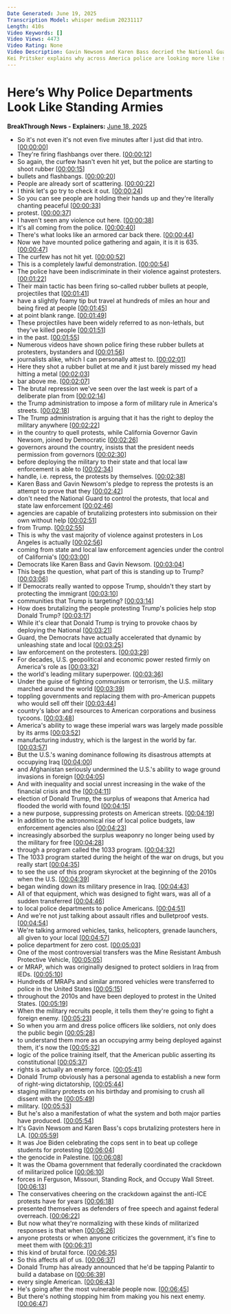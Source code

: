 ```yaml
---
Date Generated: June 19, 2025
Transcription Model: whisper medium 20231117
Length: 410s
Video Keywords: []
Video Views: 4473
Video Rating: None
Video Description: Gavin Newsom and Karen Bass decried the National Guard deployment to LA but most of the violence is coming from their own cops.
Kei Pritsker explains why across America police are looking more like standing armies, reviewing the program called 1033 that arms them to the teeth with military grade weapons.
---
```


# Here’s Why Police Departments Look Like Standing Armies
**BreakThrough News - Explainers:** [June 18, 2025](https://www.youtube.com/watch?v=m6lgpNaCUl8)
*  So it's not even it's not even five minutes after I just did that intro. [[00:00:00](https://www.youtube.com/watch?v=m6lgpNaCUl8&t=0.0s)]
*  They're firing flashbangs over there. [[00:00:12](https://www.youtube.com/watch?v=m6lgpNaCUl8&t=12.6s)]
*  So again, the curfew hasn't even hit yet, but the police are starting to shoot rubber [[00:00:15](https://www.youtube.com/watch?v=m6lgpNaCUl8&t=15.4s)]
*  bullets and flashbangs. [[00:00:20](https://www.youtube.com/watch?v=m6lgpNaCUl8&t=20.8s)]
*  People are already sort of scattering. [[00:00:22](https://www.youtube.com/watch?v=m6lgpNaCUl8&t=22.28s)]
*  I think let's go try to check it out. [[00:00:24](https://www.youtube.com/watch?v=m6lgpNaCUl8&t=24.12s)]
*  So you can see people are holding their hands up and they're literally chanting peaceful [[00:00:33](https://www.youtube.com/watch?v=m6lgpNaCUl8&t=33.120000000000005s)]
*  protest. [[00:00:37](https://www.youtube.com/watch?v=m6lgpNaCUl8&t=37.82s)]
*  I haven't seen any violence out here. [[00:00:38](https://www.youtube.com/watch?v=m6lgpNaCUl8&t=38.32s)]
*  It's all coming from the police. [[00:00:40](https://www.youtube.com/watch?v=m6lgpNaCUl8&t=40.620000000000005s)]
*  There's what looks like an armored car back there. [[00:00:44](https://www.youtube.com/watch?v=m6lgpNaCUl8&t=44.120000000000005s)]
*  Now we have mounted police gathering and again, it is it is 635. [[00:00:47](https://www.youtube.com/watch?v=m6lgpNaCUl8&t=47.72s)]
*  The curfew has not hit yet. [[00:00:52](https://www.youtube.com/watch?v=m6lgpNaCUl8&t=52.72s)]
*  This is a completely lawful demonstration. [[00:00:54](https://www.youtube.com/watch?v=m6lgpNaCUl8&t=54.22s)]
*  The police have been indiscriminate in their violence against protesters. [[00:01:22](https://www.youtube.com/watch?v=m6lgpNaCUl8&t=82.72s)]
*  Their main tactic has been firing so-called rubber bullets at people, projectiles that [[00:01:41](https://www.youtube.com/watch?v=m6lgpNaCUl8&t=101.22s)]
*  have a slightly foamy tip but travel at hundreds of miles an hour and being fired at people [[00:01:45](https://www.youtube.com/watch?v=m6lgpNaCUl8&t=105.22s)]
*  at point blank range. [[00:01:49](https://www.youtube.com/watch?v=m6lgpNaCUl8&t=109.92s)]
*  These projectiles have been widely referred to as non-lethals, but they've killed people [[00:01:51](https://www.youtube.com/watch?v=m6lgpNaCUl8&t=111.42s)]
*  in the past. [[00:01:55](https://www.youtube.com/watch?v=m6lgpNaCUl8&t=115.72s)]
*  Numerous videos have shown police firing these rubber bullets at protesters, bystanders and [[00:01:56](https://www.youtube.com/watch?v=m6lgpNaCUl8&t=116.72s)]
*  journalists alike, which I can personally attest to. [[00:02:01](https://www.youtube.com/watch?v=m6lgpNaCUl8&t=121.12s)]
*  Here they shot a rubber bullet at me and it just barely missed my head hitting a metal [[00:02:03](https://www.youtube.com/watch?v=m6lgpNaCUl8&t=123.92s)]
*  bar above me. [[00:02:07](https://www.youtube.com/watch?v=m6lgpNaCUl8&t=127.92s)]
*  The brutal repression we've seen over the last week is part of a deliberate plan from [[00:02:14](https://www.youtube.com/watch?v=m6lgpNaCUl8&t=134.92000000000002s)]
*  the Trump administration to impose a form of military rule in America's streets. [[00:02:18](https://www.youtube.com/watch?v=m6lgpNaCUl8&t=138.72s)]
*  The Trump administration is arguing that it has the right to deploy the military anywhere [[00:02:22](https://www.youtube.com/watch?v=m6lgpNaCUl8&t=142.72s)]
*  in the country to quell protests, while California Governor Gavin Newsom, joined by Democratic [[00:02:26](https://www.youtube.com/watch?v=m6lgpNaCUl8&t=146.22s)]
*  governors around the country, insists that the president needs permission from governors [[00:02:30](https://www.youtube.com/watch?v=m6lgpNaCUl8&t=150.52s)]
*  before deploying the military to their state and that local law enforcement is able to [[00:02:34](https://www.youtube.com/watch?v=m6lgpNaCUl8&t=154.52s)]
*  handle, i.e. repress, the protests by themselves. [[00:02:38](https://www.youtube.com/watch?v=m6lgpNaCUl8&t=158.62s)]
*  Karen Bass and Gavin Newsom's pledge to repress the protests is an attempt to prove that they [[00:02:42](https://www.youtube.com/watch?v=m6lgpNaCUl8&t=162.22s)]
*  don't need the National Guard to control the protests, that local and state law enforcement [[00:02:46](https://www.youtube.com/watch?v=m6lgpNaCUl8&t=166.62s)]
*  agencies are capable of brutalizing protesters into submission on their own without help [[00:02:51](https://www.youtube.com/watch?v=m6lgpNaCUl8&t=171.12s)]
*  from Trump. [[00:02:55](https://www.youtube.com/watch?v=m6lgpNaCUl8&t=175.62s)]
*  This is why the vast majority of violence against protesters in Los Angeles is actually [[00:02:56](https://www.youtube.com/watch?v=m6lgpNaCUl8&t=176.62s)]
*  coming from state and local law enforcement agencies under the control of California's [[00:03:00](https://www.youtube.com/watch?v=m6lgpNaCUl8&t=180.42000000000002s)]
*  Democrats like Karen Bass and Gavin Newsom. [[00:03:04](https://www.youtube.com/watch?v=m6lgpNaCUl8&t=184.22s)]
*  This begs the question, what part of this is standing up to Trump? [[00:03:06](https://www.youtube.com/watch?v=m6lgpNaCUl8&t=186.92000000000002s)]
*  If Democrats really wanted to oppose Trump, shouldn't they start by protecting the immigrant [[00:03:10](https://www.youtube.com/watch?v=m6lgpNaCUl8&t=190.42000000000002s)]
*  communities that Trump is targeting? [[00:03:14](https://www.youtube.com/watch?v=m6lgpNaCUl8&t=194.92s)]
*  How does brutalizing the people protesting Trump's policies help stop Donald Trump? [[00:03:17](https://www.youtube.com/watch?v=m6lgpNaCUl8&t=197.02s)]
*  While it's clear that Donald Trump is trying to provoke chaos by deploying the National [[00:03:21](https://www.youtube.com/watch?v=m6lgpNaCUl8&t=201.52s)]
*  Guard, the Democrats have actually accelerated that dynamic by unleashing state and local [[00:03:25](https://www.youtube.com/watch?v=m6lgpNaCUl8&t=205.32s)]
*  law enforcement on the protesters. [[00:03:29](https://www.youtube.com/watch?v=m6lgpNaCUl8&t=209.82s)]
*  For decades, U.S. geopolitical and economic power rested firmly on America's role as [[00:03:32](https://www.youtube.com/watch?v=m6lgpNaCUl8&t=212.12s)]
*  the world's leading military superpower. [[00:03:36](https://www.youtube.com/watch?v=m6lgpNaCUl8&t=216.72s)]
*  Under the guise of fighting communism or terrorism, the U.S. military marched around the world [[00:03:39](https://www.youtube.com/watch?v=m6lgpNaCUl8&t=219.48s)]
*  toppling governments and replacing them with pro-American puppets who would sell off their [[00:03:44](https://www.youtube.com/watch?v=m6lgpNaCUl8&t=224.36s)]
*  country's labor and resources to American corporations and business tycoons. [[00:03:48](https://www.youtube.com/watch?v=m6lgpNaCUl8&t=228.66000000000003s)]
*  America's ability to wage these imperial wars was largely made possible by its arms [[00:03:52](https://www.youtube.com/watch?v=m6lgpNaCUl8&t=232.66000000000003s)]
*  manufacturing industry, which is the largest in the world by far. [[00:03:57](https://www.youtube.com/watch?v=m6lgpNaCUl8&t=237.46s)]
*  But the U.S.'s waning dominance following its disastrous attempts at occupying Iraq [[00:04:00](https://www.youtube.com/watch?v=m6lgpNaCUl8&t=240.96s)]
*  and Afghanistan seriously undermined the U.S.'s ability to wage ground invasions in foreign [[00:04:05](https://www.youtube.com/watch?v=m6lgpNaCUl8&t=245.52s)]
*  And with inequality and social unrest increasing in the wake of the financial crisis and the [[00:04:11](https://www.youtube.com/watch?v=m6lgpNaCUl8&t=251.36s)]
*  election of Donald Trump, the surplus of weapons that America had flooded the world with found [[00:04:15](https://www.youtube.com/watch?v=m6lgpNaCUl8&t=255.46s)]
*  a new purpose, suppressing protests on American streets. [[00:04:19](https://www.youtube.com/watch?v=m6lgpNaCUl8&t=259.86s)]
*  In addition to the astronomical rise of local police budgets, law enforcement agencies also [[00:04:23](https://www.youtube.com/watch?v=m6lgpNaCUl8&t=263.66s)]
*  increasingly absorbed the surplus weaponry no longer being used by the military for free [[00:04:28](https://www.youtube.com/watch?v=m6lgpNaCUl8&t=268.56s)]
*  through a program called the 1033 program. [[00:04:32](https://www.youtube.com/watch?v=m6lgpNaCUl8&t=272.96000000000004s)]
*  The 1033 program started during the height of the war on drugs, but you really start [[00:04:35](https://www.youtube.com/watch?v=m6lgpNaCUl8&t=275.56s)]
*  to see the use of this program skyrocket at the beginning of the 2010s when the U.S. [[00:04:39](https://www.youtube.com/watch?v=m6lgpNaCUl8&t=279.56s)]
*  began winding down its military presence in Iraq. [[00:04:43](https://www.youtube.com/watch?v=m6lgpNaCUl8&t=283.76s)]
*  All of that equipment, which was designed to fight wars, was all of a sudden transferred [[00:04:46](https://www.youtube.com/watch?v=m6lgpNaCUl8&t=286.86s)]
*  to local police departments to police Americans. [[00:04:51](https://www.youtube.com/watch?v=m6lgpNaCUl8&t=291.46s)]
*  And we're not just talking about assault rifles and bulletproof vests. [[00:04:54](https://www.youtube.com/watch?v=m6lgpNaCUl8&t=294.86s)]
*  We're talking armored vehicles, tanks, helicopters, grenade launchers, all given to your local [[00:04:57](https://www.youtube.com/watch?v=m6lgpNaCUl8&t=297.96s)]
*  police department for zero cost. [[00:05:03](https://www.youtube.com/watch?v=m6lgpNaCUl8&t=303.46s)]
*  One of the most controversial transfers was the Mine Resistant Ambush Protective Vehicle, [[00:05:05](https://www.youtube.com/watch?v=m6lgpNaCUl8&t=305.56s)]
*  or MRAP, which was originally designed to protect soldiers in Iraq from IEDs. [[00:05:10](https://www.youtube.com/watch?v=m6lgpNaCUl8&t=310.46s)]
*  Hundreds of MRAPs and similar armored vehicles were transferred to police in the United States [[00:05:15](https://www.youtube.com/watch?v=m6lgpNaCUl8&t=315.26s)]
*  throughout the 2010s and have been deployed to protest in the United States. [[00:05:19](https://www.youtube.com/watch?v=m6lgpNaCUl8&t=319.56s)]
*  When the military recruits people, it tells them they're going to fight a foreign enemy. [[00:05:23](https://www.youtube.com/watch?v=m6lgpNaCUl8&t=323.56s)]
*  So when you arm and dress police officers like soldiers, not only does the public begin [[00:05:28](https://www.youtube.com/watch?v=m6lgpNaCUl8&t=328.06s)]
*  to understand them more as an occupying army being deployed against them, it's now the [[00:05:32](https://www.youtube.com/watch?v=m6lgpNaCUl8&t=332.56s)]
*  logic of the police training itself, that the American public asserting its constitutional [[00:05:37](https://www.youtube.com/watch?v=m6lgpNaCUl8&t=337.26s)]
*  rights is actually an enemy force. [[00:05:41](https://www.youtube.com/watch?v=m6lgpNaCUl8&t=341.86s)]
*  Donald Trump obviously has a personal agenda to establish a new form of right-wing dictatorship, [[00:05:44](https://www.youtube.com/watch?v=m6lgpNaCUl8&t=344.16s)]
*  staging military protests on his birthday and promising to crush all dissent with the [[00:05:49](https://www.youtube.com/watch?v=m6lgpNaCUl8&t=349.26s)]
*  military. [[00:05:53](https://www.youtube.com/watch?v=m6lgpNaCUl8&t=353.56s)]
*  But he's also a manifestation of what the system and both major parties have produced. [[00:05:54](https://www.youtube.com/watch?v=m6lgpNaCUl8&t=354.56s)]
*  It's Gavin Newsom and Karen Bass's cops brutalizing protesters here in LA. [[00:05:59](https://www.youtube.com/watch?v=m6lgpNaCUl8&t=359.56s)]
*  It was Joe Biden celebrating the cops sent in to beat up college students for protesting [[00:06:04](https://www.youtube.com/watch?v=m6lgpNaCUl8&t=364.56s)]
*  the genocide in Palestine. [[00:06:08](https://www.youtube.com/watch?v=m6lgpNaCUl8&t=368.86s)]
*  It was the Obama government that federally coordinated the crackdown of militarized police [[00:06:10](https://www.youtube.com/watch?v=m6lgpNaCUl8&t=370.36s)]
*  forces in Ferguson, Missouri, Standing Rock, and Occupy Wall Street. [[00:06:13](https://www.youtube.com/watch?v=m6lgpNaCUl8&t=373.86s)]
*  The conservatives cheering on the crackdown against the anti-ICE protests have for years [[00:06:18](https://www.youtube.com/watch?v=m6lgpNaCUl8&t=378.26s)]
*  presented themselves as defenders of free speech and against federal overreach. [[00:06:22](https://www.youtube.com/watch?v=m6lgpNaCUl8&t=382.06s)]
*  But now what they're normalizing with these kinds of militarized responses is that when [[00:06:26](https://www.youtube.com/watch?v=m6lgpNaCUl8&t=386.76000000000005s)]
*  anyone protests or when anyone criticizes the government, it's fine to meet them with [[00:06:31](https://www.youtube.com/watch?v=m6lgpNaCUl8&t=391.16s)]
*  this kind of brutal force. [[00:06:35](https://www.youtube.com/watch?v=m6lgpNaCUl8&t=395.96000000000004s)]
*  So this affects all of us. [[00:06:37](https://www.youtube.com/watch?v=m6lgpNaCUl8&t=397.86s)]
*  Donald Trump has already announced that he'd be tapping Palantir to build a database on [[00:06:39](https://www.youtube.com/watch?v=m6lgpNaCUl8&t=399.66s)]
*  every single American. [[00:06:43](https://www.youtube.com/watch?v=m6lgpNaCUl8&t=403.46000000000004s)]
*  He's going after the most vulnerable people now. [[00:06:45](https://www.youtube.com/watch?v=m6lgpNaCUl8&t=405.06s)]
*  But there's nothing stopping him from making you his next enemy. [[00:06:47](https://www.youtube.com/watch?v=m6lgpNaCUl8&t=407.16s)]
